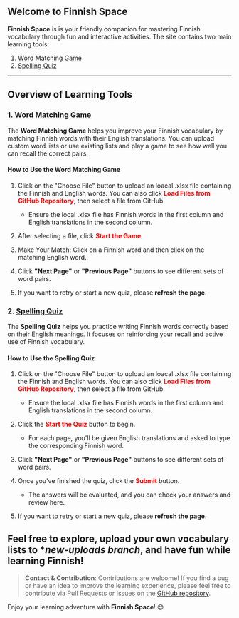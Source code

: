 ## Welcome to Finnish Space

**Finnish Space** is is your friendly companion for mastering Finnish vocabulary through fun and interactive activities. The site contains two main learning tools:

1. [Word Matching Game](https://sylviapotter.github.io/finnish-space/word_matching_game.html)
2. [Spelling Quiz](https://sylviapotter.github.io/finnish-space/finnish_spelling_quiz.html)

---

## Overview of Learning Tools

### 1. [Word Matching Game](https://sylviapotter.github.io/finnish-space/word_matching_game.html)

The **Word Matching Game** helps you improve your Finnish vocabulary by matching Finnish words with their English translations. You can upload custom word lists or use existing lists and play a game to see how well you can recall the correct pairs.

#### **How to Use the Word Matching Game**
1. Click on the "Choose File" button to upload an loacal .xlsx file containing the Finnish and English words. You can also click <span style='color:red;'>**Load Files from GitHub Repository**</span>, then select a file from GitHub.
   - Ensure the local .xlsx file has Finnish words in the first column and English translations in the second column.

2. After selecting a file, click <span style='color:red;'>**Start the Game**</span>.

3. Make Your Match: Click on a Finnish word and then click on the matching English word.

4. Click **"Next Page"** or **"Previous Page"** buttons to see different sets of word pairs.

5. If you want to retry or start a new quiz, please **refresh the page**.


### 2. [Spelling Quiz](https://sylviapotter.github.io/finnish-space/finnish_spelling_quiz.html)

The **Spelling Quiz** helps you practice writing Finnish words correctly based on their English meanings. It focuses on reinforcing your recall and active use of Finnish vocabulary.

#### **How to Use the Spelling Quiz**
1. Click on the "Choose File" button to upload an loacal .xlsx file containing the Finnish and English words. You can also click <span style='color:red;'>**Load Files from GitHub Repository**</span>, then select a file from GitHub.
   - Ensure the local .xlsx file has Finnish words in the first column and English translations in the second column.

2. Click the <span style='color:red;'>**Start the Quiz**</span> button to begin.
   - For each page, you'll be given English translations and asked to type the corresponding Finnish word.

3. Click **"Next Page"** or **"Previous Page"** buttons to see different sets of word pairs.

3. Once you've finished the quiz, click the <span style='color:red;'>**Submit**</span> button.
   - The answers will be evaluated, and you can check your answers and review here.

4. If you want to retry or start a new quiz, please **refresh the page**.



## Feel free to explore, upload your own vocabulary lists to **new-uploads branch*, and have fun while learning Finnish!

> **Contact & Contribution**: Contributions are welcome! If you find a bug or have an idea to improve the learning experience, please feel free to contribute via Pull Requests or Issues on the [GitHub repository](https://github.com/SylviaPotter/finnish-space).

Enjoy your learning adventure with **Finnish Space**! 😊

